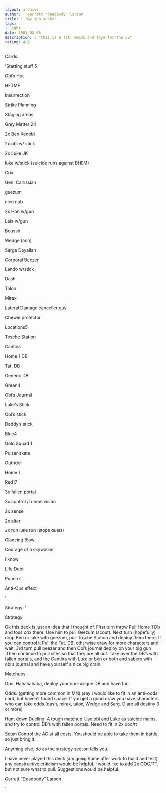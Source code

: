 ```yaml
---
layout: archive
author: ! garrett "deadbody" larson
title: ! "my job sucks"
tags:
- Light
date: 2001-03-05
description: ! "this is a Tat. mains and toys for the LS"
rating: 4.0
---
```

Cards: 

'Starting stuff 5

Obi&#8217;s Hut

HFTMF

Insurrection

Strike Planning

Staging areas


Grey Matter 24

2x Ben Kenobi

2x obi w/ stick

2x Luke JK

luke w/stick (suicide runs against BHBM)

Crix

Gen. Calrissian

geezum

nien nub

2x Han w/gun

Leia w/gun

Boussh

Wedge (anh)

Sarge Doyallan

Corporal Beezer

Lando w/stick

Dash

Talon

Mirax

Lateral Damage canceller guy

Chewie protector


Locations5

Tosche Station

Cantina

Home 1 DB

Tat. DB

Generic DB


Green4

Obi&#8217;s Journal

Luke&#8217;s Stick

Obi&#8217;s stick

Daddy&#8217;s stick


Blue4

Gold Squad 1

Pulsar skate

Outrider

Home 1


Red17

3x fallen portal

3x control /Tunnel vision

2x sense 

2x alter

 2x run luke run (stops duels)

Glancing Blow

Courage of a skywalker

I know

Life Debt

Punch it

Anti-Ops effect


'

Strategy: '

Strategy


Ok this deck is just an idea that I thought of.  First turn throw Pull Home 1 Db and toss crix there.  Use him to pull Geezum (scout).  Next turn (hopefully) drop Ben or luke with geezum, pull Tosche Station and deploy them there.  If you can control it Pull the Tat. DB, otherwise draw for more characters and wait.  3rd turn pull beezer and then Obi&#8217;s journal deploy on your big gun .Then continue to pull sites so that they are all out.  Take over the DB&#8217;s with fallen portals, and the Cantina with Luke or ben or both and sabers with obi&#8217;s journal and have yourself a nice big drain.  


Matchups

Ops.  Hahahahaha, deploy your non-unique DB and have fun.


Odds. (getting more common in MN) pray I would like to fit in an anti-odds card, but haven&#8217;t found space.  If you get a good draw you have characters who can take odds (dash, mirax, talon, Wedge and Sarg. D are all destiny 3 or more)


Hunt down Dueling.  A tough matchup.  Use obi and Luke as suicide mains, and try to control DB&#8217;s with fallen portals.  Need to fit in 2x ooc/tt


Scum Control the AC at all costs.  You should be able to take them in battle, so just bring it.


Anything else, do as the strategy section tells you.


I have never played this deck (am going home after work to build and test) any constructive criticism would be helpful.  I would like to add 2x OOC/TT, but not sure what to pull.  Suggestions would be helpful.


Garrett &#8220;Deadbody&#8221; Larson

'